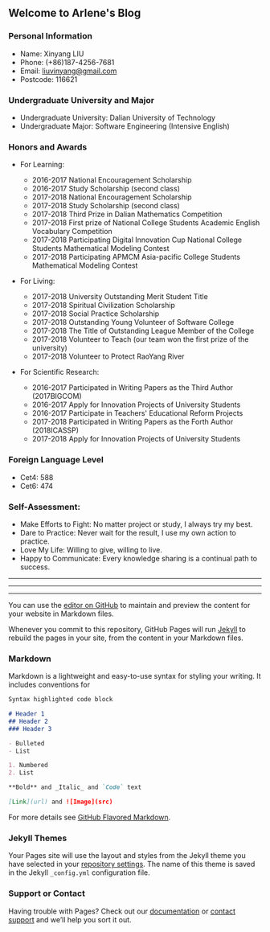 ## Welcome to Arlene's Blog

### Personal Information

- Name: Xinyang LIU
- Phone: (+86)187-4256-7681
- Email: liuvinyang@gmail.com
- Postcode: 116621

### Undergraduate University and Major

- Undergraduate University: Dalian University of Technology
- Undergraduate Major: Software Engineering (Intensive English)

### Honors and Awards

- For Learning:
  - 2016-2017 National Encouragement Scholarship
  - 2016-2017 Study Scholarship (second class)
  - 2017-2018 National Encouragement Scholarship
  - 2017-2018 Study Scholarship (second class)
  - 2017-2018 Third Prize in Dalian Mathematics Competition
  - 2017-2018 First prize of National College Students Academic English Vocabulary Competition
  - 2017-2018 Participating Digital Innovation Cup National College Students Mathematical Modeling Contest
  - 2017-2018 Participating APMCM Asia-pacific College Students Mathematical Modeling Contest

- For Living:
  - 2017-2018 University Outstanding Merit Student Title
  - 2017-2018 Spiritual Civilization Scholarship
  - 2017-2018 Social Practice Scholarship
  - 2017-2018 Outstanding Young Volunteer of Software College
  - 2017-2018 The Title of Outstanding League Member of the College
  - 2017-2018 Volunteer to Teach (our team won the first prize of the university)
  - 2017-2018 Volunteer to Protect RaoYang River


- For Scientific Research:
  - 2016-2017 Participated in Writing Papers as the Third Author (2017BIGCOM)
  - 2016-2017 Apply for Innovation Projects of University Students
  - 2016-2017 Participate in Teachers' Educational Reform Projects
  - 2017-2018 Participated in Writing Papers as the Forth Author (2018ICASSP)
  - 2017-2018 Apply for Innovation Projects of University Students

### Foreign Language Level

- Cet4: 588
- Cet6: 474

### Self-Assessment:

- Make Efforts to Fight: No matter project or study, I always try my best.
- Dare to Practice: Never wait for the result, I use my own action to practice.
- Love My Life: Willing to give, willing to live.
- Happy to Communicate: Every knowledge sharing is a continual path to success.


-------------------------------------------------------------------------------------------------------------------------------------------

-------------------------------------------------------------------------------------------------------------------------------------------

-------------------------------------------------------------------------------------------------------------------------------------------

You can use the [editor on GitHub](https://github.com/lArlene/Arlene.github.io/edit/master/index.md) to maintain and preview the content for your website in Markdown files.

Whenever you commit to this repository, GitHub Pages will run [Jekyll](https://jekyllrb.com/) to rebuild the pages in your site, from the content in your Markdown files.

### Markdown

Markdown is a lightweight and easy-to-use syntax for styling your writing. It includes conventions for

```markdown
Syntax highlighted code block

# Header 1
## Header 2
### Header 3

- Bulleted
- List

1. Numbered
2. List

**Bold** and _Italic_ and `Code` text

[Link](url) and ![Image](src)
```

For more details see [GitHub Flavored Markdown](https://guides.github.com/features/mastering-markdown/).

### Jekyll Themes

Your Pages site will use the layout and styles from the Jekyll theme you have selected in your [repository settings](https://github.com/lArlene/Arlene.github.io/settings). The name of this theme is saved in the Jekyll `_config.yml` configuration file.

### Support or Contact

Having trouble with Pages? Check out our [documentation](https://help.github.com/categories/github-pages-basics/) or [contact support](https://github.com/contact) and we’ll help you sort it out.
